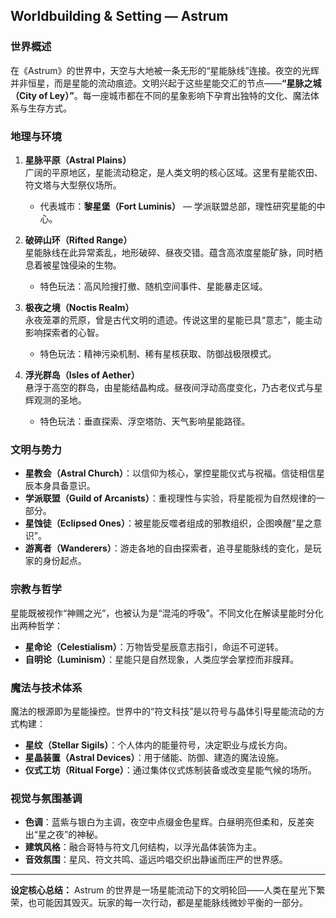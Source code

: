 ## Worldbuilding & Setting — Astrum

### 世界概述
在《Astrum》的世界中，天空与大地被一条无形的“星能脉线”连接。夜空的光辉并非恒星，而是星能的流动痕迹。文明兴起于这些星能交汇的节点——**“星脉之城（City of Ley）”**。每一座城市都在不同的星象影响下孕育出独特的文化、魔法体系与生存方式。

### 地理与环境
1. **星脉平原（Astral Plains）**  
   广阔的平原地区，星能流动稳定，是人类文明的核心区域。这里有星能农田、符文塔与大型祭仪场所。  
   - 代表城市：**黎星堡（Fort Luminis）** — 学派联盟总部，理性研究星能的中心。

2. **破碎山环（Rifted Range）**  
   星能脉线在此异常紊乱，地形破碎、昼夜交错。蕴含高浓度星能矿脉，同时栖息着被星蚀侵染的生物。  
   - 特色玩法：高风险搜打撤、随机空间事件、星能暴走区域。

3. **极夜之境（Noctis Realm）**  
   永夜笼罩的荒原，曾是古代文明的遗迹。传说这里的星能已具“意志”，能主动影响探索者的心智。  
   - 特色玩法：精神污染机制、稀有星核获取、防御战极限模式。

4. **浮光群岛（Isles of Aether）**  
   悬浮于高空的群岛，由星能结晶构成。昼夜间浮动高度变化，乃古老仪式与星辉观测的圣地。  
   - 特色玩法：垂直探索、浮空塔防、天气影响星能路径。

### 文明与势力
- **星教会（Astral Church）**：以信仰为核心，掌控星能仪式与祝福。信徒相信星辰本身具备意识。
- **学派联盟（Guild of Arcanists）**：重视理性与实验，将星能视为自然规律的一部分。
- **星蚀徒（Eclipsed Ones）**：被星能反噬者组成的邪教组织，企图唤醒“星之意识”。
- **游离者（Wanderers）**：游走各地的自由探索者，追寻星能脉线的变化，是玩家的身份起点。

### 宗教与哲学
星能既被视作“神赐之光”，也被认为是“混沌的呼吸”。不同文化在解读星能时分化出两种哲学：
- **星命论（Celestialism）**：万物皆受星辰意志指引，命运不可逆转。
- **自明论（Luminism）**：星能只是自然现象，人类应学会掌控而非膜拜。

### 魔法与技术体系
魔法的根源即为星能操控。世界中的“符文科技”是以符号与晶体引导星能流动的方式构建：
- **星纹（Stellar Sigils）**：个人体内的能量符号，决定职业与成长方向。
- **星晶装置（Astral Devices）**：用于储能、防御、建造的魔法设施。
- **仪式工坊（Ritual Forge）**：通过集体仪式炼制装备或改变星能气候的场所。

### 视觉与氛围基调
- **色调**：蓝紫与银白为主调，夜空中点缀金色星辉。白昼明亮但柔和，反差突出“星之夜”的神秘。
- **建筑风格**：融合哥特与符文几何结构，以浮光晶体装饰为主。
- **音效氛围**：星风、符文共鸣、遥远吟唱交织出静谧而庄严的世界感。

---
**设定核心总结：** Astrum 的世界是一场星能流动下的文明轮回——人类在星光下繁荣，也可能因其毁灭。玩家的每一次行动，都是星能脉线微妙平衡的一部分。

